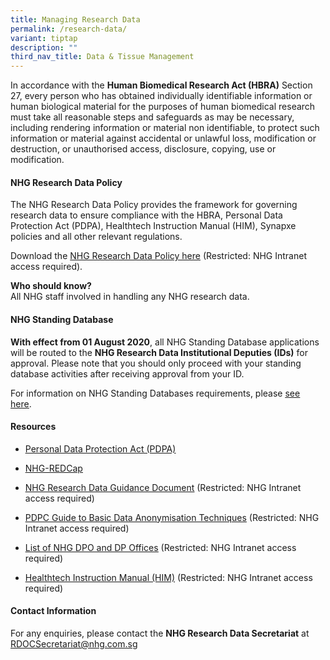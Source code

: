 ```yaml
---
title: Managing Research Data
permalink: /research-data/
variant: tiptap
description: ""
third_nav_title: Data & Tissue Management
---
```

<p>In accordance with the <strong>Human Biomedical Research Act (HBRA)</strong> Section
27, every person who has obtained individually identifiable information
or human biological material for the purposes of human biomedical research
must take all reasonable steps and safeguards as may be necessary, including
rendering information or material non identifiable, to protect such information
or material against accidental or unlawful loss, modification or destruction,
or unauthorised access, disclosure, copying, use or modification.</p>
<h4><strong>NHG Research Data Policy</strong></h4>
<p>The NHG Research Data Policy provides the framework for governing research
data to ensure compliance with the HBRA, Personal Data Protection Act (PDPA),
Healthtech Instruction Manual (HIM), Synapxe policies and all other relevant
regulations.</p>
<p>Download the <a href="https://mynhg.nhg.com.sg/dept/rcu/Shared%20Library/Research%20Data/NHG%20Research%20Data%20Policy.pdf?Web=1" rel="noopener nofollow" target="_blank">NHG Research Data Policy here</a> (Restricted:
NHG Intranet access required).&nbsp;</p>
<p><strong>Who should know?</strong>
<br>All NHG staff involved in handling any NHG research data.</p>
<p></p>
<h4><strong>NHG Standing Database</strong></h4>
<p><strong>With effect from 01 August 2020</strong>, all NHG Standing Database
applications will be routed to the <strong>NHG Research Data Institutional Deputies (IDs)</strong> for
approval. Please note that you should only proceed with your standing database
activities after receiving approval from your ID.</p>
<p>For information on NHG Standing Databases requirements, please <a href="https://www.research.nhg.com.sg/wps/wcm/connect/romp/nhgromp/06+conducting+research/standing+databases" rel="noopener noreferrer nofollow" target="_blank"><u>see here</u></a>.&nbsp;</p>
<p></p>
<h4><strong>Resources</strong></h4>
<ul data-tight="true" class="tight">
<li>
<p><a href="/pdpa/" rel="noopener noreferrer nofollow" target="_blank"><u>Personal Data Protection Act (PDPA)</u></a>&nbsp;</p>
</li>
<li>
<p><a href="https://redcapsupport.gri.nhg.com.sg/" rel="noopener noreferrer nofollow" target="_blank"><u>NHG-REDCap</u></a>
</p>
</li>
<li>
<p><a href="https://mynhg.nhg.com.sg/dept/rcu/Shared%20Library/Research%20Data/NHG%20Research%20Data%20Guidance%20Document.pdf?Web=1" rel="noopener noreferrer nofollow" target="_blank"><u>NHG Research Data Guidance Document</u></a> (Restricted:
NHG Intranet access required)</p>
</li>
<li>
<p><a href="https://mynhg.nhg.com.sg/dept/rcu/Shared%20Library/Research%20Data/PDPC%20Guide%20to%20Basic%20Data%20Anonymisation%20Techniques%20v1%20(250118).pdf?Web=1" rel="noopener noreferrer nofollow" target="_blank"><u>PDPC Guide to Basic Data Anonymisation Techniques</u></a> (Restricted:
NHG Intranet access required)</p>
</li>
<li>
<p><a href="https://mynhg.nhg.com.sg/dept/rcu/Shared%20Library/Research%20Data/List%20of%20NHG%20DPO%20and%20DP%20Offices.pdf" rel="noopener noreferrer nofollow" target="_blank"><u>List of NHG DPO and DP Offices</u></a> (Restricted:
NHG Intranet access required)</p>
</li>
<li>
<p><a href="https://mynhg.nhg.com.sg/Pages/NHG-Policies.aspx" rel="noopener noreferrer nofollow" target="_blank"><u>Healthtech Instruction Manual (HIM)</u></a> (Restricted:
NHG Intranet access required)</p>
</li>
</ul>
<p></p>
<h4><strong>Contact Information</strong></h4>
<p>For any enquiries, please contact the <strong>NHG Research Data Secretariat</strong> at
<a href="https://mynhg.nhg.com.sg/dept/rcu/Shared%20Library/Research%20Data/NHG%20Research%20Data%20Policy.pdf?Web=1" rel="noopener noreferrer nofollow" target="_blank"><u>RDOCSecretariat@nhg.com.sg</u>
</a>
</p>
<p></p>
<p></p>
<p></p>